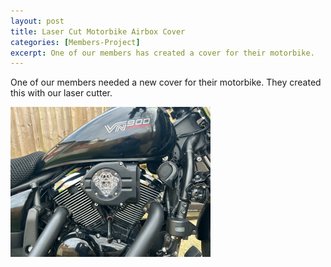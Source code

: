 ```yaml
---
layout: post
title: Laser Cut Motorbike Airbox Cover
categories: [Members-Project]
excerpt: One of our members has created a cover for their motorbike.  
---
```


One of our members needed a new cover for their motorbike. They created this with our laser cutter. 

![](/images/airboxcover.png)
